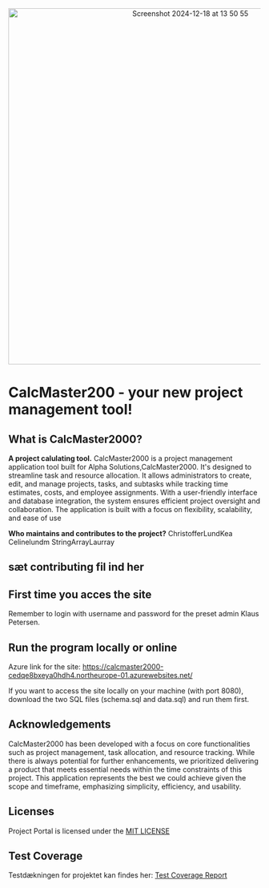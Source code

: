 <div align=center> <img width="711" alt="Screenshot 2024-12-18 at 13 50 55" src="https://github.com/user-attachments/assets/3fbb84d2-3132-4b13-ab84-5f74c34ae802"> </div>

# CalcMaster200 - your new project management tool!


## What is CalcMaster2000?
**A project calulating tool.**
CalcMaster2000 is a project management application tool built for Alpha Solutions,CalcMaster2000. It's designed to streamline task and resource allocation. It allows administrators to create, edit, and manage projects, tasks, and subtasks while tracking time estimates, costs, and employee assignments. With a user-friendly interface and database integration, the system ensures efficient project oversight and collaboration. The application is built with a focus on flexibility, scalability, and ease of use

**Who maintains and contributes to the project?** 
ChristofferLundKea
Celinelundm
StringArrayLaurray

## sæt contributing fil ind her

## First time you acces the site
Remember to login with username and password for the preset admin Klaus Petersen.

## Run the program locally or online
Azure link for the site: https://calcmaster2000-cedqe8bxeya0hdh4.northeurope-01.azurewebsites.net/
<div>
If you want to access the site locally on your machine (with port 8080), download the two SQL files (schema.sql and data.sql) and run them first. 

## Acknowledgements
CalcMaster2000 has been developed with a focus on core functionalities such as project management, task allocation, and resource tracking. While there is always potential for further enhancements, we prioritized delivering a product that meets essential needs within the time constraints of this project. This application represents the best we could achieve given the scope and timeframe, emphasizing simplicity, efficiency, and usability.

## Licenses
Project Portal is licensed under the [MIT LICENSE](https://github.com/Pokkenslageren/Project-Portal/blob/af368015d034cb22638c9c3b1e937cb1b44cf8e8/LICENSE)

## Test Coverage
Testdækningen for projektet kan findes her: 
[Test Coverage Report](https://christofferlundkea.github.io/CalcMaster2000/test-coverage-report/)
